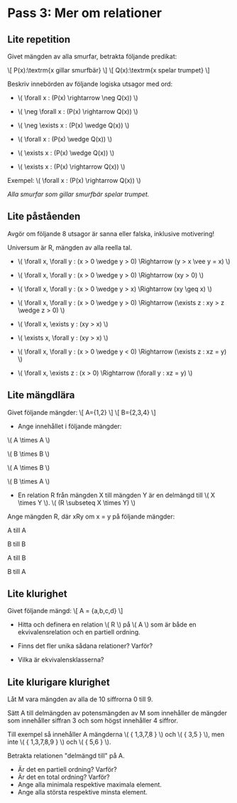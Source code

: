 Pass 3: Mer om relationer
=========

Lite repetition
--------

Givet mängden av alla smurfar, betrakta följande predikat:

\\[ P(x):\textrm{x gillar smurfbär} \\]
\\[ Q(x):\textrm{x spelar trumpet} \\]

Beskriv innebörden av följande logiska utsagor med ord:


+ \\( \forall x : (P(x) \rightarrow \neg Q(x)) \\)

+ \\( \neg \forall x : (P(x) \rightarrow Q(x)) \\)

+ \\( \neg \exists x : (P(x) \wedge Q(x)) \\)

+ \\( \forall x : (P(x) \wedge Q(x)) \\)

+ \\( \exists x : (P(x) \wedge Q(x)) \\)

+ \\( \exists x : (P(x) \rightarrow Q(x)) \\)

Exempel: \\( \forall x : (P(x) \rightarrow Q(x)) \\)

*Alla smurfar som gillar smurfbär spelar trumpet.*

Lite påståenden
--------

Avgör om följande 8 utsagor är sanna eller falska, inklusive motivering! 

Universum är R, mängden av alla reella tal. 

+ \\( \forall x, \forall y : (x > 0 \wedge y > 0) \Rightarrow (y > x \vee y = x) \\)

+ \\( \forall x, \forall y : (x > 0 \wedge y > 0) \Rightarrow (xy > 0)  \\)

+ \\( \forall x, \forall y : (x > 0 \wedge y > x) \Rightarrow (xy \geq x) \\)

+ \\( \forall x, \forall y : (x > 0 \wedge y > 0) \Rightarrow (\exists z : xy > z \wedge z > 0)  \\)

+ \\( \forall x, \exists y : (xy > x) \\)

+ \\( \exists x, \forall y : (xy > x) \\)

+ \\( \forall x, \forall y : (x > 0 \wedge y < 0) \Rightarrow (\exists z : xz = y)  \\)

+ \\( \forall x, \exists z : (x > 0) \Rightarrow (\forall y : xz = y) \\)

Lite mängdlära
--------

Givet följande mängder: 
\\[ A=\{1,2\} \\]
\\[ B=\{2,3,4\} \\]


+ Ange innehållet i följande mängder: 

\\( A \times A \\)

\\( B \times B \\)

\\( A \times B \\)

\\( B \times A \\)

+ En relation R från mängden X till mängden Y är en
delmängd till \\( X \times Y \\). \\( (R \subseteq X \times Y) \\)

Ange mängden R, där xRy om x = y på följande mängder:

A till A

B till B

A till B

B till A


Lite klurighet 
--------

Givet följande mängd: 
\\[ A = \{a,b,c,d\} \\]


+ Hitta och definera en relation \\( R \\) på \\( A \\) som är både en ekvivalensrelation och en partiell ordning.

+ Finns det fler unika sådana relationer? Varför?

+ Vilka är ekvivalensklasserna?


Lite klurigare klurighet 
--------

Låt M vara mängden av alla de 10 siffrorna 0 till 9.

Sätt A till delmängden av potensmängden av M som innehåller de mängder som innehåller siffran 3 och som högst innehåller 4 siffror.

Till exempel så innehåller A mängderna \\( \{ 1,3,7,8 \} \\) och \\( \{ 3,5 \} \\), men inte \\( \{ 1,3,7,8,9 \} \\) och \\( \{ 5,6 \} \\).

Betrakta relationen "delmängd till" på A.

+ Är det en partiell ordning? Varför?
+ Är det en total ordning? Varför?
+ Ange alla minimala respektive maximala element.
+ Ange alla största respektive minsta element.
